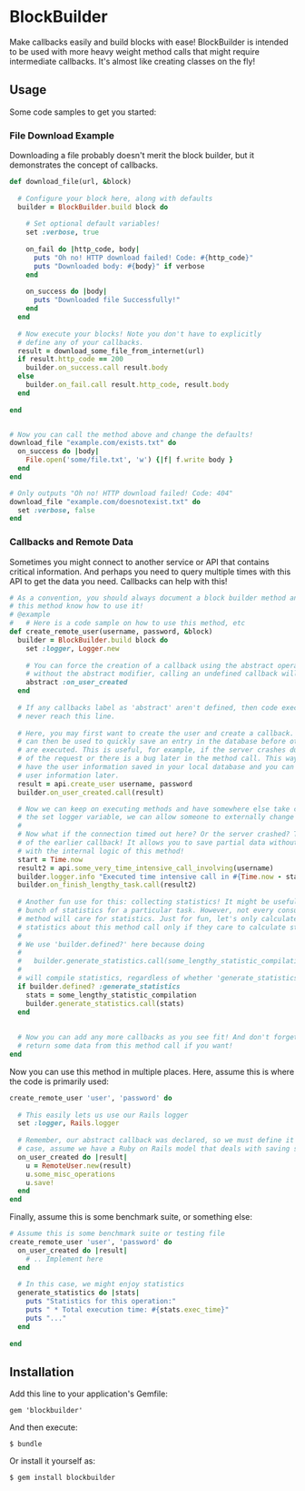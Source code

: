 BlockBuilder
============
Make callbacks easily and build blocks with ease! BlockBuilder is intended to be used with more heavy weight method calls that might require intermediate callbacks. It's almost like creating classes on the fly!

## Usage
Some code samples to get you started:

### File Download Example
Downloading a file probably doesn't merit the block builder, but it demonstrates the concept of callbacks.

```ruby
def download_file(url, &block)
  
  # Configure your block here, along with defaults
  builder = BlockBuilder.build block do
    
    # Set optional default variables!
    set :verbose, true
    
    on_fail do |http_code, body|
      puts "Oh no! HTTP download failed! Code: #{http_code}"
      puts "Downloaded body: #{body}" if verbose
    end
    
    on_success do |body|
      puts "Downloaded file Successfully!"
    end
  end
  
  # Now execute your blocks! Note you don't have to explicitly
  # define any of your callbacks.
  result = download_some_file_from_internet(url)
  if result.http_code == 200
    builder.on_success.call result.body
  else
    builder.on_fail.call result.http_code, result.body
  end
  
end


# Now you can call the method above and change the defaults!
download_file "example.com/exists.txt" do
  on_success do |body|
    File.open('some/file.txt', 'w') {|f| f.write body }
  end
end

# Only outputs "Oh no! HTTP download failed! Code: 404"
download_file "example.com/doesnotexist.txt" do
  set :verbose, false
end
```

### Callbacks and Remote Data
Sometimes you might connect to another service or API that contains critical information. And perhaps you need to query multiple times with this API to get the data you need. Callbacks can help with this!

```ruby
# As a convention, you should always document a block builder method and let consumers of
# this method know how to use it!
# @example
#   # Here is a code sample on how to use this method, etc
def create_remote_user(username, password, &block)
  builder = BlockBuilder.build block do
    set :logger, Logger.new
    
    # You can force the creation of a callback using the abstract operator. By default,
    # without the abstract modifier, calling an undefined callback will simply do nothing
    abstract :on_user_created
  end
  
  # If any callbacks label as 'abstract' aren't defined, then code execution will
  # never reach this line.
  
  # Here, you may first want to create the user and create a callback. This callback
  # can then be used to quickly save an entry in the database before other operations
  # are executed. This is useful, for example, if the server crashes during the middle
  # of the request or there is a bug later in the method call. This way, at least you
  # have the user information saved in your local database and you can retrieve the
  # user information later.
  result = api.create_user username, password
  builder.on_user_created.call(result)

  # Now we can keep on executing methods and have somewhere else take care of it. Using
  # the set logger variable, we can allow someone to externally change the logger used.
  #
  # Now what if the connection timed out here? Or the server crashed? That's the point
  # of the earlier callback! It allows you to save partial data without interfering
  # with the internal logic of this method!
  start = Time.now
  result2 = api.some_very_time_intensive_call_involving(username)
  builder.logger.info "Executed time intensive call in #{Time.now - start} sec!"
  builder.on_finish_lengthy_task.call(result2)
  
  # Another fun use for this: collecting statistics! It might be useful to collect a
  # bunch of statistics for a particular task. However, not every consumer of your
  # method will care for statistics. Just for fun, let's only calculate some
  # statistics about this method call only if they care to calculate stats!
  #
  # We use 'builder.defined?' here because doing
  #
  #   builder.generate_statistics.call(some_lengthy_statistic_compilation)
  #
  # will compile statistics, regardless of whether 'generate_statistics' is defined.
  if builder.defined? :generate_statistics
    stats = some_lengthy_statistic_compilation
    builder.generate_statistics.call(stats)
  end
  
  
  # Now you can add any more callbacks as you see fit! And don't forget, you can still
  # return some data from this method call if you want!
end
```

Now you can use this method in multiple places. Here, assume this is where the code is primarily used:

```ruby
create_remote_user 'user', 'password' do
  
  # This easily lets us use our Rails logger
  set :logger, Rails.logger
  
  # Remember, our abstract callback was declared, so we must define it here. In this
  # case, assume we have a Ruby on Rails model that deals with saving saved data
  on_user_created do |result|
    u = RemoteUser.new(result)
    u.some_misc_operations
    u.save!
  end
end
```

Finally, assume this is some benchmark suite, or something else:

```ruby
# Assume this is some benchmark suite or testing file
create_remote_user 'user', 'password' do
  on_user_created do |result|
    # .. Implement here
  end
  
  # In this case, we might enjoy statistics
  generate_statistics do |stats|
    puts "Statistics for this operation:"
    puts " * Total execution time: #{stats.exec_time}"
    puts "..."
  end
  
end
```



## Installation

Add this line to your application's Gemfile:

    gem 'blockbuilder'

And then execute:

    $ bundle

Or install it yourself as:

    $ gem install blockbuilder

